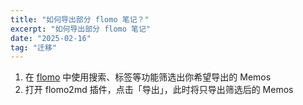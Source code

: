 ```yaml
---
title: "如何导出部分 flomo 笔记？"
excerpt: "如何导出部分 flomo 笔记"
date: "2025-02-16"
tag: "迁移"
---
```


1. 在 [flomo](https://v.flomoapp.com/mine) 中使用搜索、标签等功能筛选出你希望导出的 Memos
2. 打开 flomo2md 插件，点击「导出」，此时将只导出筛选后的 Memos